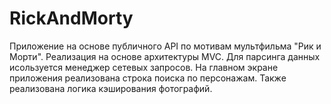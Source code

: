 # RickAndMorty

Приложение на основе публичного API по мотивам мультфильма "Рик и Морти". Реализация на основе архитектуры MVC. Для парсинга данных исользуется менеджер сетевых запросов. На главном экране приложения реализована строка поиска по персонажам. Также реализована логика кэширования фотографий.
